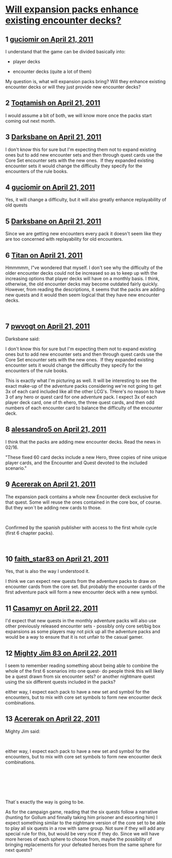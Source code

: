 # [Will expansion packs enhance existing encounter decks?](https://community.fantasyflightgames.com/topic/45574-will-expansion-packs-enhance-existing-encounter-decks/)

## 1 [guciomir on April 21, 2011](https://community.fantasyflightgames.com/topic/45574-will-expansion-packs-enhance-existing-encounter-decks/?do=findComment&comment=457146)

I understand that the game can be divided basically into:

- player decks

- encounter decks (quite a lot of them)

My question is, what will expansion packs bring? Will they enhance existing encounter decks or will they just provide new encounter decks?

## 2 [Toqtamish on April 21, 2011](https://community.fantasyflightgames.com/topic/45574-will-expansion-packs-enhance-existing-encounter-decks/?do=findComment&comment=457155)

I would assume a bit of both, we will know more once the packs start coming out next month.

## 3 [Darksbane on April 21, 2011](https://community.fantasyflightgames.com/topic/45574-will-expansion-packs-enhance-existing-encounter-decks/?do=findComment&comment=457158)

I don't know this for sure but I'm expecting them not to expand existing ones but to add new encounter sets and then through quest cards use the Core Set encounter sets with the new ones.  If they expanded existing encounter sets it would change the difficulty they specify for the encounters of the rule books.

## 4 [guciomir on April 21, 2011](https://community.fantasyflightgames.com/topic/45574-will-expansion-packs-enhance-existing-encounter-decks/?do=findComment&comment=457159)

Yes, it will change a difficulty, but it will also greatly enhance replayability of old quests

## 5 [Darksbane on April 21, 2011](https://community.fantasyflightgames.com/topic/45574-will-expansion-packs-enhance-existing-encounter-decks/?do=findComment&comment=457165)

Since we are getting new encounters every pack it doesn't seem like they are too concerned with replayability for old encounters.

## 6 [Titan on April 21, 2011](https://community.fantasyflightgames.com/topic/45574-will-expansion-packs-enhance-existing-encounter-decks/?do=findComment&comment=457166)

Hmmmmm, I"ve wondered that myself. I don't see why the difficulty of the older encounter decks could not be increased so as to keep up with the increasing options that player decks will have on a monthly basis. I think, otherwise, the old encounter decks may become outdated fairly quickly. However, from reading the descriptions, it seems that the packs are adding new quests and it would then seem logical that they have new encounter decks.

 

## 7 [pwvogt on April 21, 2011](https://community.fantasyflightgames.com/topic/45574-will-expansion-packs-enhance-existing-encounter-decks/?do=findComment&comment=457199)

Darksbane said:

I don't know this for sure but I'm expecting them not to expand existing ones but to add new encounter sets and then through quest cards use the Core Set encounter sets with the new ones.  If they expanded existing encounter sets it would change the difficulty they specify for the encounters of the rule books.



This is exactly what I'm picturing as well. It will be interesting to see the exact make-up of the adventure packs considering we're not going to get 3x of each card included like all the other LCG's. THere's no reason to have 3 of any hero or quest card for one adventure pack. I expect 3x of each player deck card, one of th ehero, the three quest cards, and then odd numbers of each encounter card to balance the difficulty of the encounter deck.

## 8 [alessandro5 on April 21, 2011](https://community.fantasyflightgames.com/topic/45574-will-expansion-packs-enhance-existing-encounter-decks/?do=findComment&comment=457229)

I think that the packs are adding mew encounter decks. Read the news in 02/16.

"These fixed 60 card decks include a new Hero, three copies of nine unique player cards, and the Encounter and Quest devoted to the included scenario."

## 9 [Acererak on April 21, 2011](https://community.fantasyflightgames.com/topic/45574-will-expansion-packs-enhance-existing-encounter-decks/?do=findComment&comment=457245)

The expansion pack contains a whole new Encounter deck exclusive for that quest. Some will reuse the ones contained in the core box, of course. But they won´t be adding new cards to those.

 

Confirmed by the spanish publisher with access to the first whole cycle (first 6 chapter packs).

 

## 10 [faith_star83 on April 21, 2011](https://community.fantasyflightgames.com/topic/45574-will-expansion-packs-enhance-existing-encounter-decks/?do=findComment&comment=457307)

Yes, that is also the way I understood it.

I think we can expect new quests from the adventure packs to draw on encounter cards from the core set. But probably the encounter cards of the first adventure pack will form a new encounter deck with a new symbol.

## 11 [Casamyr on April 22, 2011](https://community.fantasyflightgames.com/topic/45574-will-expansion-packs-enhance-existing-encounter-decks/?do=findComment&comment=457376)

I'd expect that new quests in the monthly adventure packs will also use other previously released encounter sets - possibly only core set/big box expansions as some players may not pick up all the adventure packs and would be a way to ensure that it is not unfair to the casual gamer.

## 12 [Mighty Jim 83 on April 22, 2011](https://community.fantasyflightgames.com/topic/45574-will-expansion-packs-enhance-existing-encounter-decks/?do=findComment&comment=457415)

I seem to remember reading something about being able to combine the whole of the first 6 scenarios into one quest- do people think this will likely be a quest drawn from six encounter sets? or another nightmare quest using the six different quests included in the packs?

either way, I expect each pack to have a new set and symbol for the encounters, but to mix with core set symbols to form new encounter deck combinations.

## 13 [Acererak on April 22, 2011](https://community.fantasyflightgames.com/topic/45574-will-expansion-packs-enhance-existing-encounter-decks/?do=findComment&comment=457428)

Mighty Jim said:

 

either way, I expect each pack to have a new set and symbol for the encounters, but to mix with core set symbols to form new encounter deck combinations.

 

 

 

That´s exactly the way is going to be.

As for the campaign game, reading that the six quests follow a narrative (hunting for Gollum and finnally taking him prisoner and escorting him) I expect something similar to the nightmare version of the core set to be able to play all six quests in a row with same group. Not sure if they will add any special rule for this, but would be very nice if they do. Since we will have more heroes of each sphere to choose from, maybe the possibility of bringing replacements for your defeated heroes from the same sphere for next quests?

